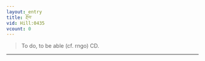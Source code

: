 ```yaml
---
layout: entry
title: རྔོབ་
vid: Hill:0435
vcount: 0
---
```

> To do, to be able (cf\. rngo) CD\.


---


